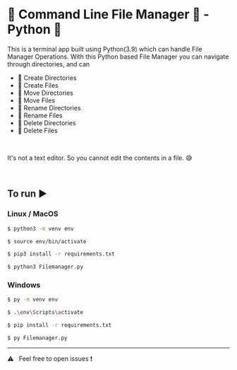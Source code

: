 # :open_file_folder: Command Line File Manager :page_facing_up: - Python :snake:

This is a terminal app built using Python(3.9) which can handle File Manager Operations. With this Python based File Manager you can navigate through directories, and can <br />

* :open_file_folder: Create Directories
* :page_facing_up: Create Files
* :open_file_folder: Move Directories
* :page_facing_up: Move Files
* :open_file_folder: Rename Directories
* :page_facing_up: Rename Files
* :open_file_folder: Delete Directories 
* :page_facing_up: Delete Files

<br />

It's not a text editor. So you cannot edit the contents in a file. :sweat_smile:

<br />

## To run :arrow_forward:

### Linux / MacOS

```bash
$ python3 -m venv env

$ source env/bin/activate

$ pip3 install -r requirements.txt

$ python3 Filemanager.py
```

### Windows

```bash
$ py -m venv env

$ .\env\Scripts\activate

$ pip install -r requirements.txt

$ py Filemanager.py
```

<hr />

:warning: &nbsp; Feel free to open issues :exclamation: